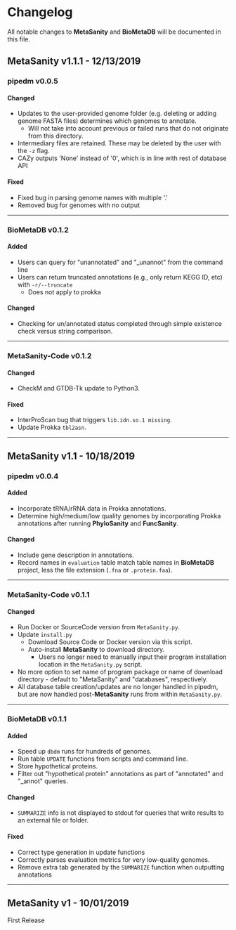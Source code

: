 # Changelog
All notable changes to **MetaSanity** and **BioMetaDB** will be documented in this file.

## MetaSanity v1.1.1 - 12/13/2019

### pipedm v0.0.5
#### Changed
- Updates to the user-provided genome folder (e.g. deleting or adding genome FASTA files) determines which genomes to annotate.
    - Will not take into account previous or failed runs that do not originate from this directory.
- Intermediary files are retained. These may be deleted by the user with the `-z` flag.
- CAZy outputs 'None' instead of '0', which is in line with rest of database API
    
#### Fixed
- Fixed bug in parsing genome names with multiple '.'
- Removed bug for genomes with no output

---
### BioMetaDB v0.1.2
#### Added
- Users can query for "unannotated" and "_unannot" from the command line
- Users can return truncated annotations (e.g., only return KEGG ID, etc) with `-r/--truncate`
    - Does not apply to prokka

#### Changed
- Checking for un/annotated status completed through simple existence check versus string comparison.

---
### MetaSanity-Code v0.1.2
#### Changed
- CheckM and GTDB-Tk update to Python3.

#### Fixed
- InterProScan bug that triggers `lib.idn.so.1 missing`.
- Update Prokka `tbl2asn`.

------
## MetaSanity v1.1 - 10/18/2019

### pipedm v0.0.4
#### Added
- Incorporate tRNA/rRNA data in Prokka annotations.
- Determine high/medium/low quality genomes by incorporating Prokka annotations after running **PhyloSanity** and **FuncSanity**.

#### Changed
- Include gene description in annotations.
- Record names in `evaluation` table match table names in **BioMetaDB** project, less the file extension (`.fna` or `.protein.faa`).

---
### MetaSanity-Code v0.1.1
#### Changed
- Run Docker or SourceCode version from `MetaSanity.py`.
- Update `install.py`
    - Download Source Code or Docker version via this script.
    - Auto-install **MetaSanity** to download directory.
	    - Users no longer need to manually input their program installation location in the `MetaSanity.py` script.
- No more option to set name of program package or name of download directory - default to "MetaSanity" and "databases", respectively.
- All database table creation/updates are no longer handled in pipedm, but are now handled post-**MetaSanity** runs from within `MetaSanity.py`.

---
### BioMetaDB v0.1.1
#### Added
- Speed up `dbdm` runs for hundreds of genomes.
- Run table `UPDATE` functions from scripts and command line.
- Store hypothetical proteins.
- Filter out "hypothetical protein" annotations as part of "annotated" and "_annot" queries.

#### Changed
- `SUMMARIZE` info is not displayed to stdout for queries that write results to an external file or folder.

#### Fixed
- Correct type generation in update functions
- Correctly parses evaluation metrics for very low-quality genomes.
- Remove extra tab generated by the `SUMMARIZE` function when outputting annotations

------
## MetaSanity v1 - 10/01/2019
First Release



